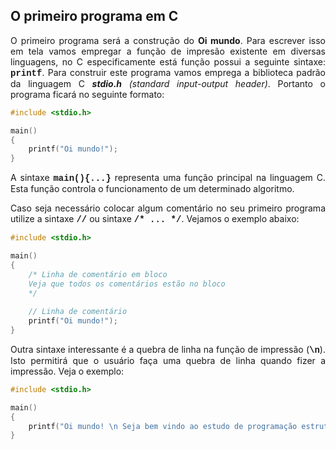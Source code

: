 ## O primeiro programa em C

<p align="justify">O primeiro programa será a construção do <b>Oi mundo</b>. Para escrever isso em tela vamos empregar a função de impresão existente em diversas linguagens, no C especificamente está função possui a seguinte sintaxe: <font face="Courier New"><b>printf</b></font>. Para construir este programa vamos emprega a biblioteca padrão da linguagem C <b><i>stdio.h</i></b> <i>(standard input-output header)</i>. Portanto o programa ficará no seguinte formato:</p>

```C
#include <stdio.h>

main()
{
    printf("Oi mundo!");
}
```
<p align="justify">A sintaxe <font face="Courier New"><b>main(){...}</b></font> representa uma função principal na linguagem C. Esta função controla o funcionamento de um determinado algoritmo.</p>

<p align="justify">Caso seja necessário colocar algum comentário no seu primeiro programa utilize a sintaxe <font face="Courier New"><b>//</b></font> ou sintaxe <font face="Courier New"><b>/* ... */</b></font>. Vejamos o exemplo abaixo:</p>

```C
#include <stdio.h>

main()
{
    /* Linha de comentário em bloco
    Veja que todos os comentários estão no bloco
    */
    
    // Linha de comentário
    printf("Oi mundo!");
}
```
<p align="justify">Outra sintaxe interessante é a quebra de linha na função de impressão (<font face="Courier New"><b>\n</b></font>). Isto permitirá que o usuário faça uma quebra de linha quando fizer a impressão. Veja o exemplo:</p>

```C
#include <stdio.h>

main()
{
    printf("Oi mundo! \n Seja bem vindo ao estudo de programação estruturada com linguagem C.");
}
```
